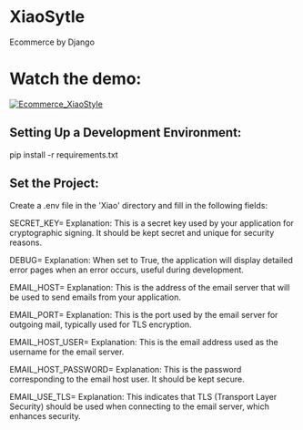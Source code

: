 # XiaoSytle
Ecommerce by Django

# Watch the demo:
[![Ecommerce_XiaoStyle](https://res.cloudinary.com/marcomontalbano/image/upload/v1724291960/video_to_markdown/images/youtube--qSkVLSqW5Wo-c05b58ac6eb4c4700831b2b3070cd403.jpg)](https://www.youtube.com/watch?v=qSkVLSqW5Wo "Ecommerce_XiaoStyle")


## Setting Up a Development Environment:
pip install -r requirements.txt

## Set the Project:
Create a .env file in the 'Xiao' directory and fill in the following fields:

SECRET_KEY=
Explanation: This is a secret key used by your application for cryptographic signing. It should be kept secret and unique for security reasons.

DEBUG=
Explanation: When set to True, the application will display detailed error pages when an error occurs, useful during development.

EMAIL_HOST=
Explanation: This is the address of the email server that will be used to send emails from your application.

EMAIL_PORT=
Explanation: This is the port used by the email server for outgoing mail, typically used for TLS encryption.

EMAIL_HOST_USER=
Explanation: This is the email address used as the username for the email server.

EMAIL_HOST_PASSWORD=
Explanation: This is the password corresponding to the email host user. It should be kept secure.

EMAIL_USE_TLS=
Explanation: This indicates that TLS (Transport Layer Security) should be used when connecting to the email server, which enhances security.



